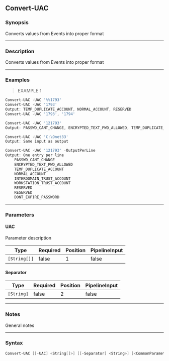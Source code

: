 Convert-UAC
-----------

### Synopsis
Converts values from Events into proper format

---

### Description

Converts values from Events into proper format

---

### Examples
> EXAMPLE 1

```PowerShell
Convert-UAC -UAC '%%1793'
Convert-UAC -UAC '1793'
Output: TEMP_DUPLICATE_ACCOUNT, NORMAL_ACCOUNT, RESERVED
Convert-UAC -UAC '1793', '1794'

Convert-UAC -UAC '121793'
Output: PASSWD_CANT_CHANGE, ENCRYPTED_TEXT_PWD_ALLOWED, TEMP_DUPLICATE_ACCOUNT, NORMAL_ACCOUNT, INTERDOMAIN_TRUST_ACCOUNT, WORKSTATION_TRUST_ACCOUNT, RESERVED, RESERVED, DONT_EXPIRE_PASSWORD

Convert-UAC -UAC 'C:\Onet33'
Output: Same input as output

Convert-UAC -UAC '121793' -OutputPerLine
Output: One entry per line
    PASSWD_CANT_CHANGE
    ENCRYPTED_TEXT_PWD_ALLOWED
    TEMP_DUPLICATE_ACCOUNT
    NORMAL_ACCOUNT
    INTERDOMAIN_TRUST_ACCOUNT
    WORKSTATION_TRUST_ACCOUNT
    RESERVED
    RESERVED
    DONT_EXPIRE_PASSWORD
```

---

### Parameters
#### **UAC**
Parameter description

|Type        |Required|Position|PipelineInput|
|------------|--------|--------|-------------|
|`[String[]]`|false   |1       |false        |

#### **Separator**

|Type      |Required|Position|PipelineInput|
|----------|--------|--------|-------------|
|`[String]`|false   |2       |false        |

---

### Notes
General notes

---

### Syntax
```PowerShell
Convert-UAC [[-UAC] <String[]>] [[-Separator] <String>] [<CommonParameters>]
```
